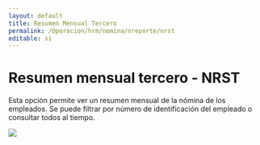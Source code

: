 ```yaml
---
layout: default
title: Resumen Mensual Tercero
permalink: /Operacion/hrm/nomina/nreporte/nrst
editable: si
---
```


# Resumen mensual tercero - NRST


Esta opción permite ver un resumen mensual de la nómina de los empleados. Se puede filtrar por número de identificación del empleado o consultar todos al tiempo.


![](nrst1.png)








